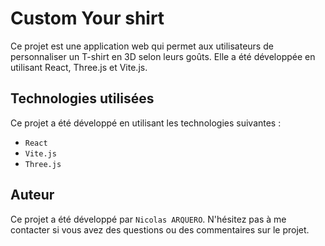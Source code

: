 # Custom Your shirt

Ce projet est une application web qui permet aux utilisateurs de personnaliser un T-shirt en 3D selon leurs goûts. Elle a été développée en utilisant React, Three.js et Vite.js.

## Technologies utilisées

Ce projet a été développé en utilisant les technologies suivantes :

- `React`
- `Vite.js`
- `Three.js`

## Auteur

Ce projet a été développé par `Nicolas ARQUERO`. N'hésitez pas à me contacter si vous avez des questions ou des commentaires sur le projet.

